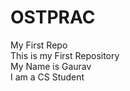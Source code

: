 # OSTPRAC
My First Repo 
<br> This is my First Repository 
<br> My Name is Gaurav 
<br> I am a CS Student 
